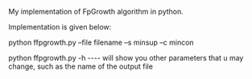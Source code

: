 My implementation of FpGrowth algorithm in python.

Implementation is given below:
  
  python ffpgrowth.py –file filename –s minsup –c mincon
 
 python ffpgrowth.py -h  ---- will show you other parameters that u may change, such as the name of the output file 
